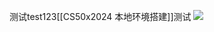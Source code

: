 测试test123[[CS50x2024 本地环境搭建]]测试
![](https://cdn.jsdelivr.net/gh/htyard/blogimg/img/RedPanda_cs50.gif)